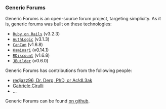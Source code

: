 ### Generic Forums ###
Generic Forums is an open-source forum project, targeting simplicity.  As it is, generic forums was built on these technologies:

- [`Ruby on Rails`][rails] (v3.2.3)
- [`AuthLogic`][authlogic] (v3.1.3)
- [`CanCan`][cancan] (v1.6.8)
- [`Kaminari`][kaminari] (v0.14.1)
- [`RDiscount`][rdiscount] (v1.6.8)
- [`JBuilder`][jbuilder] (v0.6.0)

Generic Forums has contributions from the following people:

- [redjazz96, Dr. Derp, PhD, or Ac!dL3ak](https://github.com/redjazz96/)
- [Gabriele Cirulli](http://www.gabrielecirulli.com/)
- ...

Generic Forums can be found [on github][gf].

[rails]: http://rubyonrails.org/
[authlogic]: https://github.com/binarylogic/authlogic
[cancan]: https://github.com/ryanb/cancan
[kaminari]: https://github.com/amatsuda/kaminari
[rdiscount]: https://github.com/rtomayko/rdiscount
[jbuilder]: https://github.com/rails/jbuilder
[gf]: https://github.com/redjazz96/generic-forums
